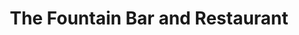 ---
title: "The Fountain Bar and Restaurant"
address: "The Fountain Bar and Restaurant, 16-20 Fountain Street, Belfast, Co. Antrim, BT1 5EA"
tel: "+44 (0)28 9032 4769"
county: "Antrim"
category: "Pubs"
type: "Content"
lat: "54.59572982788086"
lng: "-5.936308860778809"
---